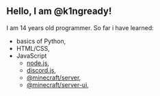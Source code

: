 ## Hello, I am @k1ngready!
I am 14 years old programmer. So far i have learned:
- basics of Python,
- HTML/CSS,
- JavaScript
   - [node.js](https://nodejs.org/en),
   - [discord.js](https://discord.js.org),
   - [@minecraft/server](https://learn.microsoft.com/en-us/minecraft/creator/scriptapi/minecraft/server/minecraft-server),
   - [@minecraft/server-ui](https://learn.microsoft.com/en-us/minecraft/creator/scriptapi/minecraft/server-ui/minecraft-server-ui),
 


<!---
k1ngready/k1ngready is a ✨ special ✨ repository because its `README.md` (this file) appears on your GitHub profile.
You can click the Preview link to take a look at your changes.
--->
